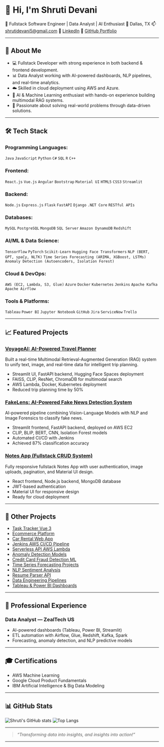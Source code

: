 # 👋 Hi, I'm Shruti Devani

🎯 Fullstack Software Engineer | Data Analyst | AI Enthusiast
📍 Dallas, TX
📫 [shrutidevani5@gmail.com](mailto:shrutidevani5@gmail.com)
🔗 [LinkedIn](https://www.linkedin.com/in/shruti-devani-7435031a6/)
🔗 [GitHub Portfolio](https://github.com/Shruti29044)

---

## 🚀 About Me

* 💻 Fullstack Developer with strong experience in both backend & frontend development.
* 📊 Data Analyst working with AI-powered dashboards, NLP pipelines, and real-time analytics.
* ☁️ Skilled in cloud deployment using AWS and Azure.
* 🤖 AI & Machine Learning enthusiast with hands-on experience building multimodal RAG systems.
* 🧠 Passionate about solving real-world problems through data-driven solutions.

---

## 🛠 Tech Stack

### Programming Languages:

`Java` `JavaScript` `Python` `C#` `SQL` `R` `C++`

### Frontend:

`React.js` `Vue.js` `Angular` `Bootstrap` `Material UI` `HTML5` `CSS3` `Streamlit`

### Backend:

`Node.js` `Express.js` `Flask` `FastAPI` `Django` `.NET Core` `RESTful APIs`

### Databases:

`MySQL` `PostgreSQL` `MongoDB` `SQL Server` `Amazon DynamoDB` `Redshift`

### AI/ML & Data Science:

`TensorFlow` `PyTorch` `Scikit-Learn` `Hugging Face Transformers` `NLP (BERT, GPT, spaCy, NLTK)`
`Time Series Forecasting (ARIMA, XGBoost, LSTMs)` `Anomaly Detection (Autoencoders, Isolation Forest)`

### Cloud & DevOps:

`AWS (EC2, Lambda, S3, Glue)` `Azure` `Docker` `Kubernetes` `Jenkins` `Apache Kafka` `Apache Airflow`

### Tools & Platforms:

`Tableau` `Power BI` `Jupyter Notebook` `GitHub` `Jira` `ServiceNow` `Trello`

---

## 📈 Featured Projects

### [VoyageAI: AI-Powered Travel Planner](https://github.com/Shruti29044/VoyageAI)

Built a real-time Multimodal Retrieval-Augmented Generation (RAG) system to unify text, image, and real-time data for intelligent trip planning.

* Streamlit UI, FastAPI backend, Hugging Face Spaces deployment
* FAISS, CLIP, ResNet, ChromaDB for multimodal search
* AWS Lambda, Docker, Kubernetes deployment
* Reduced trip planning time by 50%

### [FakeLens: AI-Powered Fake News Detection System](https://github.com/Shruti29044/FakeLens)

AI-powered pipeline combining Vision-Language Models with NLP and Image Forensics to classify fake news.

* Streamlit frontend, FastAPI backend, deployed on AWS EC2
* CLIP, BLIP, BERT, CNN, Isolation Forest models
* Automated CI/CD with Jenkins
* Achieved 87% classification accuracy

### [Notes App (Fullstack CRUD System)](https://github.com/Shruti29044/NotesApp-Fullstack)

Fully responsive fullstack Notes App with user authentication, image uploads, pagination, and Material UI design.

* React frontend, Node.js backend, MongoDB database
* JWT-based authentication
* Material UI for responsive design
* Ready for cloud deployment

---

## 🔗 Other Projects

* [Task Tracker Vue 3](https://github.com/Shruti29044/task-tracker-vue3)
* [Ecommerce Platform](https://github.com/Shruti29044/EcommercePlatform)
* [Car Rental Web App](https://github.com/Shruti29044/CarRentalWebApp)
* [Jenkins AWS CI/CD Pipeline](https://github.com/Shruti29044/Jenkins-AWS-CICD)
* [Serverless API AWS Lambda](https://github.com/Shruti29044/Serverless-API-AWS-Lambda)
* [Anomaly Detection Models](https://github.com/Shruti29044/Anomaly-Detection-Models)
* [Credit Card Fraud Detection ML](https://github.com/Shruti29044/CreditCard-Fraud-Detection-ML)
* [Time Series Forecasting Projects](https://github.com/Shruti29044/Time-Series-Forecasting)
* [NLP Sentiment Analysis](https://github.com/Shruti29044/Sentiment-Analysis-NLP)
* [Resume Parser API](https://github.com/Shruti29044/Resume-Parser-API)
* [Data Engineering Pipelines](https://github.com/Shruti29044/Data-Engineering-Pipeline)
* [Tableau & Power BI Dashboards](https://github.com/Shruti29044/Tableau-PowerBI-Dashboards)

---

## 💼 Professional Experience

### Data Analyst — ZealTech US

* AI-powered dashboards (Tableau, Power BI, Streamlit)
* ETL automation with Airflow, Glue, Redshift, Kafka, Spark
* Forecasting, anomaly detection, and NLP predictive models

---

## 🎓 Certifications

* AWS Machine Learning
* Google Cloud Product Fundamentals
* IBM Artificial Intelligence & Big Data Modeling

---

## 📊 GitHub Stats

![Shruti's GitHub stats](https://github-readme-stats.vercel.app/api?username=Shruti29044\&show_icons=true\&theme=radical)
![Top Langs](https://github-readme-stats.vercel.app/api/top-langs/?username=Shruti29044\&layout=compact)

---

> *“Transforming data into insights, and insights into action!”*

---
